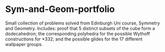 # Sym-and-Geom-portfolio
Small collection of problems solved from Edinburgh Uni course, Symmetry and Geometry.
Includes: proof that 5 distinct subsets of the cube form a dodecahedron; the corresponding polyhedra for the possible Wythoff constructions for *332;
and the possible glides for the 17 different wallpaper groups.
